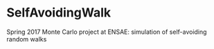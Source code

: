 # SelfAvoidingWalk
Spring 2017 Monte Carlo project at ENSAE: simulation of self-avoiding random walks
